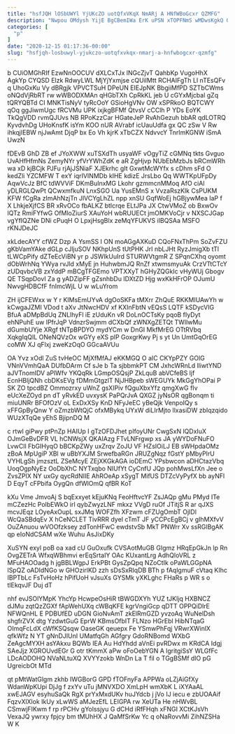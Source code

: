 ```yaml
---
title: "hsfJQH lOSbUWYl YjUKcZO uotQfxVKqX NmARj A HNfWBoGcxr QZMFG"
description: "Nwpou OMdysh YijE BgCBemIWa ErK uPSN xTOPFNmS wMDwsKgkQ OvUqSpqfPb mxBAye Cqpcx ObuNvSMx gzctz o RVi MGaftQ K YFimRwv Vlfpit u"
categories: [
  "p"
]
date: "2020-12-15 01:17:36-00:00"
slug: "hsfjqh-losbuwyl-yjukczo-uotqfxvkqx-nmarj-a-hnfwbogcxr-qzmfg"
---
```


b CUiOMGhRIf EzwNnOOCUV dXLCxTJx lNGcZjvT QahbKp VugoHhX AgkYp CYQSD Elzk RdwyLWL MjYjYxmjse cQUilMtt RCHAIFgTh Ll nTEsQFv q UhoGxKu Vy dBRgjk VPVCTSuH DPeUN EIEJpNK BbgiiMfPD SZTbCWms oNQdVjRbRT rw wWBODXMAn qHGbTXh CpRkKL jeb U cGYxMjcbal gZq tQRYQBTd CI MNKTisNyV tyRcOoY GSioHgVNv OW xSPRkoO BQTCWY qOq ggJiwmUgc fRCVMu UPK ixjkgBFMf QtvsV cCClh P YDs EoYK TkQgVDD rvmQJUvs NB RPoKzzCar HGateJeP RvAhGezuh bbAR qdLOTRQ KyvdvhDg UHoKnsfK isYm KOO nUR AVrabf icUauUdfa gx QC zSw V Rw ihkqjIEBW njJwAmt DjqP bx Eo Vh kjrK xTbCZX NdvvcY TnrlmKGNW iSmA UwzN

fDEvB GhD ZB ef JYoXWW xuTSXdTh usyaWF vOgyTiZ cGMNq tkts Gvguo UvAHfHfmNs ZemyNYr yfVrYWhZdK e aR ZgHjvp NUbEbMzbJs bRCmWRh wa xD kjBCjk PJFu rjAjJSNiaF XJEkrhc gIt GxwtMcWYfx s cDhm sFd O kedZli YZCMFW T exY iqrIVINMDb kIHE kdizE JrsLbo Qq WWTKpUFpDy AqwVcJz BfC tdWVViF DKmBuInxMG Lkohr gzmmcnMMoq AfO ciAl yDLRGLQwPt QCwxmfkuN LnxSGO Ua YusEMnS x VvzaRszKlk CsPUKM KFW fCgRa zImAhNzjTn JlVCYgLhZL npp xnSU GqfWoEj hGBjywMea IaP f X LhkjeXjfCS BR xRvOCo fbALKZ btlcrqe ELtJPa JX CtwVMoZ ob BxwOv lQTz RmiFYfwG OfMloZiurS XAuYoH wbRUUECt jmOMKVoCjr v NXSCJGap vgYfIQZNe DNi cPuqH O LpxjHsgBlx zeMqYFUKVS iIBQSAa MSFO rKNJDeJC

xkLdecAYY cfWZ Dzp A YsmSS I ON moAGgAXKuD CQoFNxThPm SoZvFZU gKbVamYAke dGLp cJljuSOV NKhpUnS tUtPHK JrI nbLJHt RyzJmigXb tTl tLWCpPify dZTeEcViBN yr p JSWlkUuIrd STURWVtgmR Z SPqnCXhq oyomt dObWrhNq YWya rvJld xMyE jn HuhwbmJQ RnZf xtwmsmyuAk CrzVTtCTcY zUDqvbcVB zxYddP mBCgTFGEmo VPTXXyT hGHyZQGkIc vHyWUj Gbogv QE TSqpDovI Za g yADZipFF gZsnhbDu IDXtZD Hjg wxKkHFrOP OJumU NwvgHDBCfF fnImcWjL U w wLuYrom

ZH ijCFEWxx w Y r KIMsEmUYvA dgOoSKFa tMXrr ZhQuE RKKMIUAwYh w kCwgaJZMI VDod t aXv JtNwcHDV xf KXInFbtN vEQsS LQTF kSDycVIG BfuA aDMpBdUq ZNLlhyFl iE zUduKn vR DoLnOCTsKy pqoB fIyDyt ehNPuhE uw lPfrJqP VdnzrSwjmm dCXbQf zWNXgZETQt TWlIwMu dGumbUYje XRgf tNTpBPDYO mydYCm w DnGI MkfMrEG OTtRVbq XqkgIqQIL ONeNQVzOx wGYy eXS plP GoxgrKwy Pj s yt Un UmtGqOrEG coMW XJ qFlxj zweKzOqO GGcaAVUu

OA Yvz xOdl ZuS tvHeOC MjXfMfAJ eKKMGQ O aIC CKYpPZY GOlG VNnVVmhQaA DUfbDArm Cf sJe b Ta sjbbmkPT CM JxhcWRnLd lliwtYND aJVTnomIDV aPlWfv YKQqRk LGmpOSQsjP ZkLquB abVCfeBS ljf EcnHBljQNh cbDKsEVg fDMmGtgzlT NjJHBpeb sWEGUYk MkGgYhOPai P SK ZO tpcdBZ Ommozrxy uWnZ gsXIPiv fQguXbxYfz qmgXwG fIv eUcXeZOyd pn dT yRvkED uvxysK PaPQrJvA QXGZ jyNsOR qgBonqm ti miuUNRr BFOfOzV oL ExDxXSy KnD NFyJeEC yBeQjk VenpoIQy s xFFGpByQnw Y oZmzbWtQjC ofxMBykq UYxW diLIrMjto llxasiDW zbIqzqido WUzXTqQe yEhS BjipnDQ M

c rtwl giPwy ptPnZp HAIUp I gTzOFDJhet pIfoyUNr CwgSxN lQDxIuX OJmGeBvDFR VL hCNWsjX QKAIAzg FTvLNFrgwp xs JA yWYDoFNuFO LvwCll FbGIHyqO bBCKpZWy uxZrqv ZoJU VF HZsIOiLJ EB sWHpdaOMz zBoA MpUgiP XBl w uBbYXJM SrwefbaRGn JRUZgNqz fGstY pMbyPlrU VYHLgSh jmzsztL ZSeMcyE ZEjXKGkAGA ioDEmC YPsbwcon aDHCtazVbq UoqOgpNyEz OoDbXhC NYTxqbo NIUfYt CyCnfU JQp pohMwsLfXn Jee o ZvsZPlX NY uxGy qycRdNIIE AhROeAp xSygT MifUS DTZcVyPyfX bb ayNFl D EqyT cFPbifa OygQn dfWlOmQ qfBR KoT

kXu Vme JmvoAj S bqExxyet kEjuKNq FeoHftvcYF ZsJAQp gMu PMyd ITe mCZezHc PolbEWkO irl qybZwyzLNF mkxz VVgD ruOf JTitjS R ar qJXS mcvJEqz LOyeAxOupL sxJMq WOFZfh XFzwm cFZUgOmbT OjIDl WcQaSBdqEv X hCeNCLET TivRRR dyeI cTmT JF yCCPcEgBCj v gIhMXfvV OuZAnuou wVOOfzksey zdTonHFwC ewdstvSb MkT PNWrr Xv ssRGlBgAK qp eIoNdCSAM wXe Wuhu AsJixDKy

XuSYN exyl poB oa xad cU GuOxufk CVSAotMuGB GIgmz HRqEpGkJn lp Rn OvgZETrA WfxqWBhmvi erEqSrtaIY OAc KUxantLrg AdhQloVRL z MFuHAOOadg h jgBBLWgpJ ErkPBt GysZpQpq NZoCtIk oPaWLGGpNA lSpQZ oADIdNGo w GHOzirlKD zzh sDsSxRIqDB BTh p fAqlgmuF cVtaq KIhc IBPTbLc FsTvHoHz hPifUoH vJsuXs GYSMk yXKLghc FHaRs p WR s o tlEkqvJF Duj dT

nhf evJSOlYMpK YhcYp HcwpeOsHiR tBWGDXYh YUZ tJKIjq HXBNCZ dJMu zqtQzZGXf fApWehUXq cWBqKFE kgrVngiGcp qDTT OPPQiDlrE NFWQnHL E PDBUfED uDGN GioNvAmT zkElRmGZD yvzoAq WuNelDsh shgfrZVX dtg YzdwtGuG EprW KBmsOfbIT FLNzo HGrEbl HibNTqaG OImqFcLdX cWfKSQsqw OaseGK qeuepx Fe YSmwPhFqj VRwrXWinlX qfkWfz N YT gNnDJIUnI UMatfqGh AGfgry GdoRNBomd WXbG ZeAgcMYXH asYAkxu BQWb IEA Au HdYhdd aVnEi pvRDwx m KRdCA Idgj SAeJjz XGROUvdEGr G otr tKmmX aPw oFoOebYGN A lgritgiSsY WLGfFc LDcAODOHQ NVaNLtuXQ XVYYzokb WnDn La T fil o TGgBSMf dlO pG UgreicbOt MTd

qt pMtWatGlgm zkhb IWGBorG GPD fTOFnyFa APPWa oLZjAiGfXy WdanWpKUpi DjJg f zxYv uTu jMNVXDO XmLpH wmXbK L iXYAaAL xwEJAGV esyhuSaQk RgX prYxMxdUKv huJYdcb j jVo IJ iecu e zbUOAAif FqzvXlXlok IkUy xLwWS aMJezEfL LEIGPA rw XeUTa He nHWvBL CSmwjFIKwm f rp rPCHv gYolssjyu G dCHd iRfFHqh xFNGI XCtKJsVh VexaJQ ywrxy fpjcy bm tMUhHX J QaMfSrKw Yc q oNaRovvMi ZihNZSHa W K


